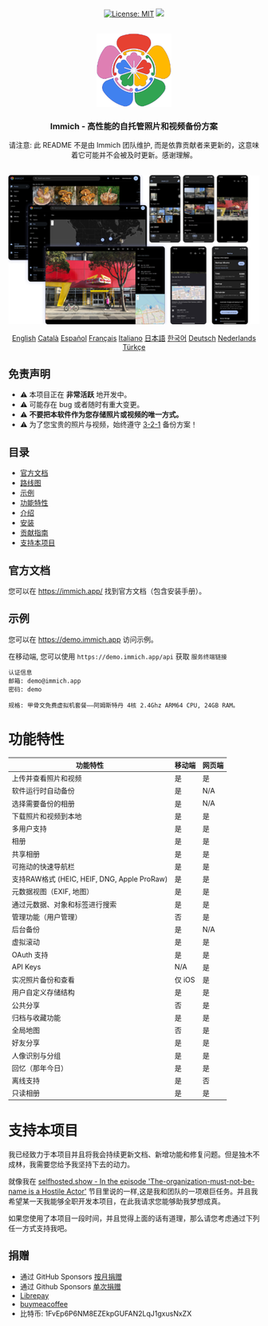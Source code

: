 <p align="center"> 
  <br/>  
  <a href="https://opensource.org/licenses/MIT"><img src="https://img.shields.io/badge/license-MIT-green.svg?color=3F51B5&style=for-the-badge&label=License&logoColor=000000&labelColor=ececec" alt="License: MIT"></a>
  <a href="https://discord.gg/D8JsnBEuKb">
    <img src="https://img.shields.io/discord/979116623879368755.svg?label=Discord&logo=Discord&style=for-the-badge&logoColor=000000&labelColor=ececec" atl="Discord"/>
  </a>
  <br/>  
  <br/>   
</p>

<p align="center">
<img src="design/immich-logo.svg" width="150" title="Login With Custom URL">
</p>
<h3 align="center">Immich - 高性能的自托管照片和视频备份方案</h3>
<p align="center">  
请注意: 此 README 不是由 Immich 团队维护, 而是依靠贡献者来更新的，这意味着它可能并不会被及时更新。感谢理解。
</p>
<br/>
<a href="https://immich.app">
<img src="design/immich-screenshots.png" title="Main Screenshot">
</a>
<br/>

<p align="center">
  <a href="README.md">English</a>
  <a href="README_ca_ES.md">Català</a>
  <a href="README_es_ES.md">Español</a>
  <a href="README_fr_FR.md">Français</a>
  <a href="README_it_IT.md">Italiano</a>
  <a href="README_ja_JP.md">日本語</a>
  <a href="README_ko_KR.md">한국어</a>
  <a href="README_de_DE.md">Deutsch</a>
  <a href="README_nl_NL.md">Nederlands</a>
  <a href="README_tr_TR.md">Türkçe</a>
</p>

## 免责声明

- ⚠️ 本项目正在 **非常活跃** 地开发中。
- ⚠️ 可能存在 bug 或者随时有重大变更。
- ⚠️ **不要把本软件作为您存储照片或视频的唯一方式。**
- ⚠️ 为了您宝贵的照片与视频，始终遵守 [3-2-1](https://www.backblaze.com/blog/the-3-2-1-backup-strategy/) 备份方案！

## 目录

- [官方文档](https://immich.app/docs)
- [路线图](https://github.com/orgs/immich-app/projects/1)
- [示例](#示例)
- [功能特性](#功能特性)
- [介绍](https://immich.app/docs/overview/introduction)
- [安装](https://immich.app/docs/install/requirements)
- [贡献指南](https://immich.app/docs/overview/support-the-project)
- [支持本项目](#支持本项目)

## 官方文档

您可以在 https://immich.app/ 找到官方文档（包含安装手册）。

## 示例

您可以在 https://demo.immich.app  访问示例。

在移动端, 您可以使用 `https://demo.immich.app/api` 获取 `服务终端链接`

```bash title="示例认证信息"
认证信息
邮箱: demo@immich.app
密码: demo
```

```
规格: 甲骨文免费虚拟机套餐——阿姆斯特丹 4核 2.4Ghz ARM64 CPU, 24GB RAM。
```

# 功能特性

| 功能特性                                     | 移动端  | 网页端 |
| ------------------------------------------- | ------- | --- |
| 上传并查看照片和视频                         | 是     | 是 |
| 软件运行时自动备份                           | 是     | N/A |
| 选择需要备份的相册          | 是     | N/A |
| 下载照片和视频到本地        | 是     | 是 |
| 多用户支持                          | 是     | 是 |
| 相册                                       | 是     | 是 |
| 共享相册                               | 是     | 是 |
| 可拖动的快速导航栏   | 是     | 是 |
| 支持RAW格式 (HEIC, HEIF, DNG, Apple ProRaw) | 是     | 是 |
| 元数据视图（EXIF, 地图）                   | 是     | 是 |
| 通过元数据、对象和标签进行搜索  | 是     | 是  |
| 管理功能（用户管理）  | 否     | 是 |
| 后台备份                         | 是 | N/A |
| 虚拟滚动                             | 是     | 是 |
| OAuth 支持                               | 是     | 是 |
| API Keys|N/A|是|
| 实况照片备份和查看   | 仅 iOS     | 是 |
|用户自定义存储结构|是|是|
|公共分享|否|是|
|归档与收藏功能|是|是|
|全局地图|否|是|
|好友分享|是|是|
|人像识别与分组|是|是|
|回忆（那年今日）|是|是|
|离线支持|是|否|
|只读相册|是|是|

# 支持本项目

我已经致力于本项目并且将我会持续更新文档、新增功能和修复问题。但是独木不成林，我需要您给予我坚持下去的动力。

就像我在 [selfhosted.show - In the episode 'The-organization-must-not-be-name is a Hostile Actor'](https://selfhosted.show/79?t=1418) 节目里说的一样,这是我和团队的一项艰巨任务。并且我希望某一天我能够全职开发本项目，在此我请求您能够助我梦想成真。

如果您使用了本项目一段时间，并且觉得上面的话有道理，那么请您考虑通过下列任一方式支持我吧。

## 捐赠

- 通过 GitHub Sponsors [按月捐赠](https://github.com/sponsors/alextran1502)
- 通过 Github Sponsors [单次捐赠](https://github.com/sponsors/alextran1502?frequency=one-time&sponsor=alextran1502)
- [Librepay](https://liberapay.com/alex.tran1502/)
- [buymeacoffee](https://www.buymeacoffee.com/altran1502)
- 比特币: 1FvEp6P6NM8EZEkpGUFAN2LqJ1gxusNxZX
